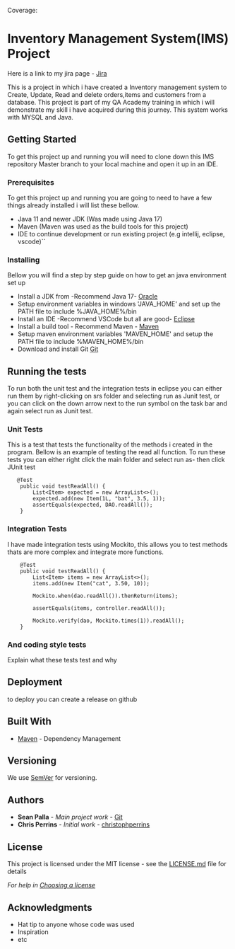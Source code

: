 Coverage:
# Inventory Management System(IMS) Project 

Here is a link to my jira page - [Jira](https://seanpalla.atlassian.net/jira/software/projects/IMS/boards/6/backlog)

This is a project in which i have created a Inventory management system to Create, Update, Read and delete orders,items and customers from a database.
This project is part of my QA Academy training in which i will demonstrate my skill i have acquired during this journey. This system works with MYSQL and Java.
## Getting Started

To get this project up and running you will need to clone down this IMS repository Master branch to your local machine and open it up in an IDE.

### Prerequisites

To get this project up and running you are going to need to have a few things already installed i will list these bellow.

- Java 11 and newer JDK (Was made using Java 17)
- Maven (Maven was used as the build tools for this project)
- IDE to continue development or run existing project (e.g intellij, eclipse, vscode)``

### Installing

Bellow you will find a step by step guide on how to get an java environment set up

- Install a JDK from -Recommend Java 17-  [Oracle](https://www.oracle.com/java/technologies/downloads/)
- Setup environment variables in windows 'JAVA_HOME' and set up the PATH file to include %JAVA_HOME%/bin
- Install an IDE -Recommend VSCode but all are good-  [Eclipse](https://www.eclipse.org/ide/)
- Install a build tool - Recommend Maven -  [Maven](https://maven.apache.org/download.cgi)
- Setup maven environment variables 'MAVEN_HOME' and setup the PATH file to include %MAVEN_HOME%/bin
- Download and install Git [Git](https://gitforwindows.org/)

## Running the tests

To run both the unit test and the integration tests in eclipse you can either run them by right-clicking on srs folder and selecting run as Junit test,
or you can click on the down arrow next to the run symbol on the task bar and again select run as Junit test.

### Unit Tests 

This is a test that tests the functionality of the methods i created in the program.
Bellow is an example of testing the read all function.
To run these tests you can either right click the main folder and select run as- then click JUnit test

```
   @Test
    public void testReadAll() {
        List<Item> expected = new ArrayList<>();
        expected.add(new Item(1L, "bat", 3.5, 1));
        assertEquals(expected, DAO.readAll());
    }
```

### Integration Tests 
I have made integration tests using Mockito,
this allows you to test methods thats are more complex and integrate more functions.
```
    @Test
    public void testReadAll() {
        List<Item> items = new ArrayList<>();
        items.add(new Item("cat", 3.50, 10));

        Mockito.when(dao.readAll()).thenReturn(items);

        assertEquals(items, controller.readAll());

        Mockito.verify(dao, Mockito.times(1)).readAll();
    }
```

### And coding style tests

Explain what these tests test and why

## Deployment

to deploy you can create a release on github

## Built With

* [Maven](https://maven.apache.org/) - Dependency Management

## Versioning

We use [SemVer](http://semver.org/) for versioning.

## Authors
* **Sean Palla** - *Main project work* - [Git](https://github.com/SeanPalla)
* **Chris Perrins** - *Initial work* - [christophperrins](https://github.com/christophperrins)

## License

This project is licensed under the MIT license - see the [LICENSE.md](LICENSE.md) file for details 

*For help in [Choosing a license](https://choosealicense.com/)*

## Acknowledgments

* Hat tip to anyone whose code was used
* Inspiration
* etc
